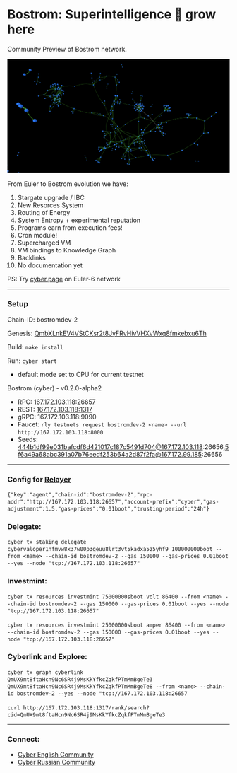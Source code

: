 # Bostrom: Superintelligence 🔵 grow here

Community Preview of Bostrom network.

![](./brain.png)

From Euler to Bostrom evolution we have:

1. Stargate upgrade / IBC
2. New Resorces System
3. Routing of Energy
4. System Entropy + experimental reputation
5. Programs earn from execution fees!
6. Cron module!
7. Supercharged VM
8. VM bindings to Knowledge Graph
9. Backlinks
10. No documentation yet

PS: Try [cyber.page](https://cyber.page/brain) on Euler-6 network

--------

### Setup

Chain-ID: bostromdev-2

Genesis: [QmbXLnkEV4VStCKsr2t8JyFRvHivVHXvWxq8fmkebxu6Th](http://cloudflare-ipfs.com/ipfs/QmbXLnkEV4VStCKsr2t8JyFRvHivVHXvWxq8fmkebxu6Th)

Build: ```make install```

Run: ```cyber start ```

* default mode set to CPU for current testnet

Bostrom (cyber) - v0.2.0-alpha2
- RPC: [167.172.103.118:26657](167.172.103.118:26657)
- REST: [167.172.103.118:1317](http://167.172.103.118:1317/rank/search?cid=QmUX9mt8ftaHcn9Nc6SR4j9MsKkYfkcZqkfPTmMmBgeTe3)
- gRPC: 167.172.103.118:9090
- Faucet: ```rly testnets request bostromdev-2 <name> --url http://167.172.103.118:8000```
- Seeds: 444b1df99e031bafcdf6d421017c187c5491d704@167.172.103.118:26656,5f6a49a68abc391a07b76eedf253b64a2d87f2fa@167.172.99.185:26656

--------

### Config for [Relayer](https://github.com/cosmos/relayer/)
```
{"key":"agent","chain-id":"bostromdev-2","rpc-addr":"http://167.172.103.118:26657","account-prefix":"cyber","gas-adjustment":1.5,"gas-prices":"0.01boot","trusting-period":"24h"}
```

### Delegate:
```
cyber tx staking delegate cybervaloper1nfmvw8x37w00p3geuu8lrt3vt5kadxa5z5yhf9 100000000boot --from <name> --chain-id bostromdev-2 --gas 150000 --gas-prices 0.01boot --yes --node "tcp://167.172.103.118:26657"   
```

### Investmint:
```
cyber tx resources investmint 75000000sboot volt 86400 --from <name> --chain-id bostromdev-2 --gas 150000 --gas-prices 0.01boot --yes --node "tcp://167.172.103.118:26657"

cyber tx resources investmint 25000000sboot amper 86400 --from <name> --chain-id bostromdev-2 --gas 150000 --gas-prices 0.01boot --yes --node "tcp://167.172.103.118:26657"
```

### Cyberlink and Explore:
```
cyber tx graph cyberlink QmUX9mt8ftaHcn9Nc6SR4j9MsKkYfkcZqkfPTmMmBgeTe3 QmUX9mt8ftaHcn9Nc6SR4j9MsKkYfkcZqkfPTmMmBgeTe8 --from <name> --chain-id bostromdev-2 --yes --node "tcp://167.172.103.118:26657

curl http://167.172.103.118:1317/rank/search?cid=QmUX9mt8ftaHcn9Nc6SR4j9MsKkYfkcZqkfPTmMmBgeTe3
```

--------

### Connect:
- [Cyber English Community](https://t.me/fuckgoogle)
- [Cyber Russian Community](https://t.me/cyber_russian_community)


